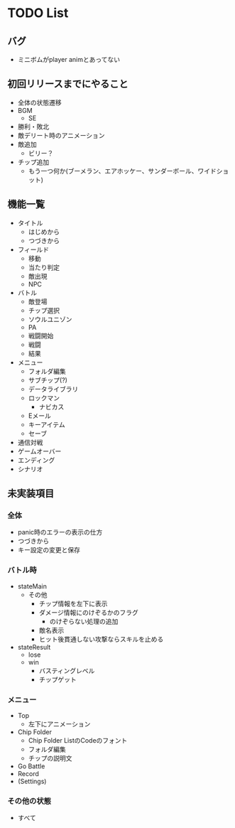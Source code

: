 # TODO List

## バグ

- ミニボムがplayer animとあってない

## 初回リリースまでにやること

- 全体の状態遷移
- BGM
  - SE
- 勝利・敗北
- 敵デリート時のアニメーション
- 敵追加
  - ビリー？
- チップ追加
  - もう一つ何か(ブーメラン、エアホッケー、サンダーボール、ワイドショット)

## 機能一覧

- タイトル
  - はじめから
  - つづきから
- フィールド
  - 移動
  - 当たり判定
  - 敵出現
  - NPC
- バトル
  - 敵登場
  - チップ選択
  - ソウルユニゾン
  - PA
  - 戦闘開始
  - 戦闘
  - 結果
- メニュー
  - フォルダ編集
  - サブチップ(?)
  - データライブラリ
  - ロックマン
    - ナビカス
  - Eメール
  - キーアイテム
  - セーブ
- 通信対戦
- ゲームオーバー
- エンディング
- シナリオ

## 未実装項目

### 全体

- panic時のエラーの表示の仕方
- つづきから
- キー設定の変更と保存

### バトル時

- stateMain
  - その他
    - チップ情報を左下に表示
    - ダメージ情報にのけぞるかのフラグ
      - のけぞらない処理の追加
    - 敵名表示
    - ヒット後貫通しない攻撃ならスキルを止める
- stateResult
  - lose
  - win
    - バスティングレベル
    - チップゲット

### メニュー

- Top
  - 左下にアニメーション
- Chip Folder
  - Chip Folder ListのCodeのフォント
  - フォルダ編集
  - チップの説明文
- Go Battle
- Record
- (Settings)

### その他の状態

- すべて
